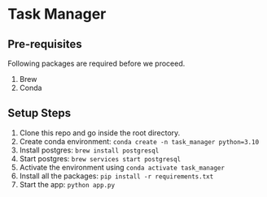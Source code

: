 # Task Manager

## Pre-requisites
Following packages are required before we proceed.
1. Brew
2. Conda

## Setup Steps
1. Clone this repo and go inside the root directory. 
2. Create conda environment: `conda create -n task_manager python=3.10`
3. Install postgres: `brew install postgresql`
4. Start postgres: `brew services start postgresql`
5. Activate the environment using `conda activate task_manager`
6. Install all the packages: `pip install -r requirements.txt`
7. Start the app: `python app.py`

